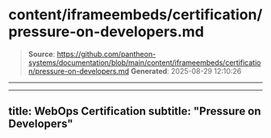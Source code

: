 # content/iframeembeds/certification/pressure-on-developers.md

> **Source**: https://github.com/pantheon-systems/documentation/blob/main/content/iframeembeds/certification/pressure-on-developers.md
> **Generated**: 2025-08-29 12:10:26

---

---
title: WebOps Certification
subtitle: "Pressure on Developers"
---

<Partial file="certification-guide/pressure-on-developers.md" />
